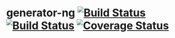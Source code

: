 generator-ng [![Build Status](https://circleci.com/gh/bitsandco/generator-ng/tree/develop.svg?style=shield)](https://circleci.com/gh/bitsandco/generator-ng) [![Build Status](https://travis-ci.org/bitsandco/generator-ng.svg)](https://travis-ci.org/bitsandco/generator-ng) [![Coverage Status](https://img.shields.io/coveralls/bitsandco/generator-ng.svg)](https://coveralls.io/r/bitsandco/generator-ng)
============
